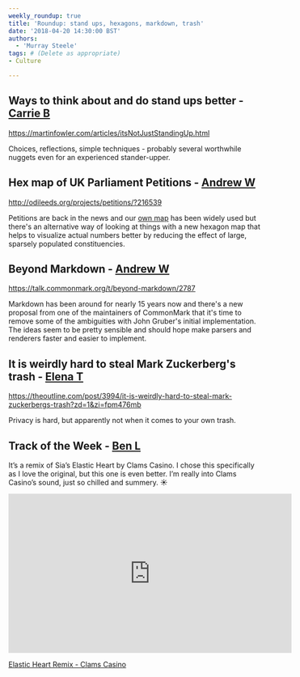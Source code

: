 ```yaml
---
weekly_roundup: true
title: 'Roundup: stand ups, hexagons, markdown, trash'
date: '2018-04-20 14:30:00 BST'
authors:
  - 'Murray Steele'
tags: # (Delete as appropriate)
- Culture

---
```


## Ways to think about and do stand ups better - [Carrie B](/team#carrie-bedingfield)

https://martinfowler.com/articles/itsNotJustStandingUp.html

Choices, reflections, simple techniques - probably several worthwhile nuggets
even for an experienced stander-upper.

## Hex map of UK Parliament Petitions - [Andrew W](/team#andrew-white)

http://odileeds.org/projects/petitions/?216539

Petitions are back in the news and our [own
map](http://petitionmap.unboxedconsulting.com/?petition=216539&area=uk) has been
widely used but there's an alternative way of looking at things with a new
hexagon map that helps to visualize actual numbers better by reducing the effect
of large, sparsely populated constituencies.

## Beyond Markdown - [Andrew W](/team#andrew-white)

https://talk.commonmark.org/t/beyond-markdown/2787

Markdown has been around for nearly 15 years now and there's a new proposal from
one of the maintainers of CommonMark that it's time to remove some of the
ambiguities with John Gruber's initial implementation. The ideas seem to be
pretty sensible and should hope make parsers and renderers faster and easier to
implement.

## It is weirdly hard to steal Mark Zuckerberg's trash - [Elena T](/team#elena-tanasoiu)

https://theoutline.com/post/3994/it-is-weirdly-hard-to-steal-mark-zuckerbergs-trash?zd=1&zi=fpm476mb

Privacy is hard, but apparently not when it comes to your own trash.

## Track of the Week - [Ben L](https://twitter.com/benlovell)

It’s a remix of Sia’s Elastic Heart by Clams Casino. I chose this specifically
as I love the original, but this one is even better. I’m really into Clams
Casino’s sound, just so chilled and summery. ☀️

<iframe width="560" height="315" src="https://www.youtube.com/embed/7veebxBGwIo" frameborder="0" allow="autoplay; encrypted-media" allowfullscreen></iframe>

[Elastic Heart Remix - Clams Casino](https://www.youtube.com/watch?v=7veebxBGwIo)
